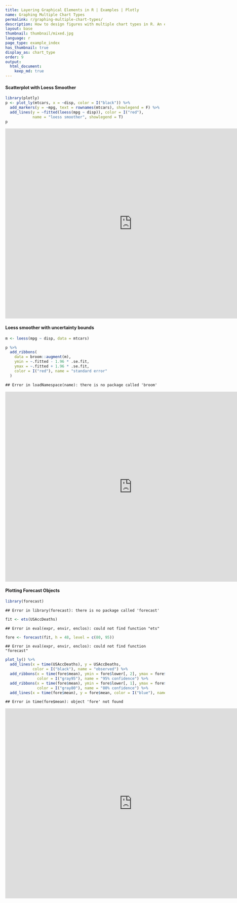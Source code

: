 ```yaml
---
title: Layering Graphical Elements in R | Examples | Plotly
name: Graphing Multiple Chart Types
permalink: r/graphing-multiple-chart-types/
description: How to design figures with multiple chart types in R. An example of a line chart with a line of best fit and an uncertainty band.
layout: base
thumbnail: thumbnail/mixed.jpg
language: r
page_type: example_index
has_thumbnail: true
display_as: chart_type
order: 9
output:
  html_document:
    keep_md: true
---
```




#### Scatterplot with Loess Smoother


```r
library(plotly)
p <- plot_ly(mtcars, x = ~disp, color = I("black")) %>%
  add_markers(y = ~mpg, text = rownames(mtcars), showlegend = F) %>%
  add_lines(y = ~fitted(loess(mpg ~ disp)), color = I("red"),
            name = "loess smoother", showlegend = T)
p
```

<iframe src="https://plot.ly/~RPlotBot/3235.embed" width="800" height="600" id="igraph" scrolling="no" seamless="seamless" frameBorder="0"> </iframe>

#### Loess smoother with uncertainty bounds


```r
m <- loess(mpg ~ disp, data = mtcars)

p %>%
  add_ribbons(
    data = broom::augment(m),
    ymin = ~.fitted - 1.96 * .se.fit,
    ymax = ~.fitted + 1.96 * .se.fit,
    color = I("red"), name = "standard error"
  )
```

```
## Error in loadNamespace(name): there is no package called 'broom'
```

<iframe src="https://plot.ly/~RPlotBot/3237.embed" width="800" height="600" id="igraph" scrolling="no" seamless="seamless" frameBorder="0"> </iframe>

#### Plotting Forecast Objects


```r
library(forecast)
```

```
## Error in library(forecast): there is no package called 'forecast'
```

```r
fit <- ets(USAccDeaths)
```

```
## Error in eval(expr, envir, enclos): could not find function "ets"
```

```r
fore <- forecast(fit, h = 48, level = c(80, 95))
```

```
## Error in eval(expr, envir, enclos): could not find function "forecast"
```

```r
plot_ly() %>%
  add_lines(x = time(USAccDeaths), y = USAccDeaths,
            color = I("black"), name = "observed") %>%
  add_ribbons(x = time(fore$mean), ymin = fore$lower[, 2], ymax = fore$upper[, 2],
              color = I("gray95"), name = "95% confidence") %>%
  add_ribbons(x = time(fore$mean), ymin = fore$lower[, 1], ymax = fore$upper[, 1],
              color = I("gray80"), name = "80% confidence") %>%
  add_lines(x = time(fore$mean), y = fore$mean, color = I("blue"), name = "prediction")
```

```
## Error in time(fore$mean): object 'fore' not found
```

<iframe src="https://plot.ly/~RPlotBot/3239.embed" width="800" height="600" id="igraph" scrolling="no" seamless="seamless" frameBorder="0"> </iframe>
